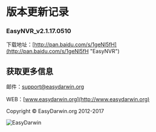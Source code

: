 # 版本更新记录 #

### EasyNVR_v2.1.17.0510 ###

下载地址：[http://pan.baidu.com/s/1geNl5fH](http://pan.baidu.com/s/1geNl5fH "EasyNVR")


## 获取更多信息 ##

邮件：[support@easydarwin.org](mailto:support@easydarwin.org) 

WEB：[www.easydarwin.org](http://www.easydarwin.org)

Copyright &copy; EasyDarwin.org 2012-2017

![EasyDarwin](http://www.easydarwin.org/skin/easydarwin/images/wx_qrcode.jpg)